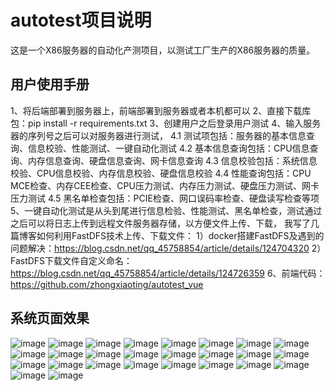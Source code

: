# autotest项目说明
这是一个X86服务器的自动化产测项目，以测试工厂生产的X86服务器的质量。

## 用户使用手册
1、将后端部署到服务器上，前端部署到服务器或者本机都可以
2、直接下载库包：pip install -r requirements.txt
3、创建用户之后登录用户测试
4、输入服务器的序列号之后可以对服务器进行测试，
    4.1 测试项包括：服务器的基本信息查询、信息校验、性能测试、一键自动化测试
    4.2 基本信息查询包括：CPU信息查询、内存信息查询、硬盘信息查询、网卡信息查询
    4.3 信息校验包括：系统信息校验、CPU信息校验、内存信息校验、硬盘信息校验
    4.4 性能查询包括：CPU MCE检查、内存CEE检查、CPU压力测试、内存压力测试、硬盘压力测试、网卡压力测试
    4.5 黑名单检查包括：PCIE检查、网口误码率检查、硬盘读写检查等项
5、一键自动化测试是从头到尾进行信息检验、性能测试、黑名单检查，测试通过之后可以将日志上传到远程文件服务器存储，以方便文件上传、下载，
    我写了几篇博客如何利用FastDFS技术上传、下载文件：
    1）docker搭建FastDFS及遇到的问题解决：https://blog.csdn.net/qq_45758854/article/details/124704320
    2）FastDFS下载文件自定义命名：https://blog.csdn.net/qq_45758854/article/details/124726359
6、前端代码：https://github.com/zhongxiaoting/autotest_vue

## 系统页面效果
![image](https://user-images.githubusercontent.com/49242954/169977723-a99ae52d-4e3d-4b6f-b4ea-ba79637809d9.png)
![image](https://user-images.githubusercontent.com/49242954/169977865-f91796e0-3ea8-413f-b28f-30e8f48f6fe2.png)
![image](https://user-images.githubusercontent.com/49242954/169977932-03c45db0-c6ff-48d1-a073-3d0f6bc652b5.png)
![image](https://user-images.githubusercontent.com/49242954/169978021-7fb52dce-d40e-4d86-a59f-d28a32e93934.png)
![image](https://user-images.githubusercontent.com/49242954/169978060-ba9c8f88-0b07-4aed-a31d-b07c30d6b12b.png)
![image](https://user-images.githubusercontent.com/49242954/169978131-bfca13a2-39b6-47c5-8f4d-ab6379b15f5e.png)
![image](https://user-images.githubusercontent.com/49242954/169978275-917068cf-95f5-4ea8-8330-53bea04526c2.png)
![image](https://user-images.githubusercontent.com/49242954/169978294-259cfca2-7138-4770-9327-b8501bdf74ae.png)
![image](https://user-images.githubusercontent.com/49242954/169978342-f7a553fe-9562-4630-8628-9003383e377e.png)
![image](https://user-images.githubusercontent.com/49242954/169978360-eddf0f64-aa02-4f40-89b4-8ea3b94594d6.png)
![image](https://user-images.githubusercontent.com/49242954/169978412-0964dfe5-9bd6-4119-b7d0-5d8ed4199e2d.png)
![image](https://user-images.githubusercontent.com/49242954/169978450-90dc02a8-149b-4f5d-a7ca-b72391113dad.png)
![image](https://user-images.githubusercontent.com/49242954/169978485-d6f521a0-a83a-45aa-913c-78c7569e59d6.png)
![image](https://user-images.githubusercontent.com/49242954/169978569-91ba3fce-f9cf-4941-9fa9-4515f3f8c28f.png)
![image](https://user-images.githubusercontent.com/49242954/169978632-b7a8ea8e-6af6-490a-8b16-41a91fe7df4f.png)
![image](https://user-images.githubusercontent.com/49242954/169978693-a50dd33c-850f-4259-9751-c59aff7ac3f4.png)
![image](https://user-images.githubusercontent.com/49242954/169979006-8da12464-8387-426c-a763-6979cf5352ea.png)
![image](https://user-images.githubusercontent.com/49242954/169979048-2e3dee07-5107-4a85-b593-a798dd23f331.png)
![image](https://user-images.githubusercontent.com/49242954/169979086-3d822ac9-7da1-4d64-ada8-0bb6bd85825a.png)
![image](https://user-images.githubusercontent.com/49242954/169979134-50476551-4591-479a-a5d6-0268f3817551.png)
![image](https://user-images.githubusercontent.com/49242954/169979196-aba0e88f-d254-437a-ae6f-8c2e46d733f6.png)
![image](https://user-images.githubusercontent.com/49242954/169979225-662d9ebc-89f0-428f-966e-6a777ef8561d.png)
![image](https://user-images.githubusercontent.com/49242954/169979593-e4dde983-0b4a-4ed4-98fa-4769d3392500.png)
![image](https://user-images.githubusercontent.com/49242954/169979627-aa3e4c96-afc9-422f-be61-e3ac2015edb5.png)
![image](https://user-images.githubusercontent.com/49242954/169979695-7161665c-9d33-48ef-b906-19cc7874ded2.png)
![image](https://user-images.githubusercontent.com/49242954/169979729-e8d291e2-da06-4ab9-84a3-be082c84dded.png)








